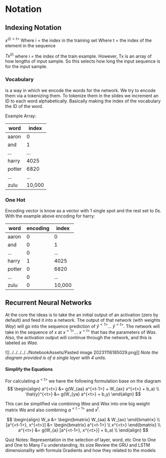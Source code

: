 
# Notation

## Indexing Notation
$x^{(i)<t>}$
Where i = the index in the training set
Where t = the index of the element in the sequence

$Tx^{(i)}$
where i = the index of the train example. However, Tx is an array of how lengths of input sample. So this selects how long the input sequence is for the input sample.

### Vocabulary
 is a way in which we encode the words for the network. We try to encode them via a tokenizing them. To tokenize them in the slides we increment an ID to each word alphabetically. Basically making the index of the vocabulary the ID of the word.

Example Array:

|word   |index|
|--------|-----|
| aaron  | 0   |
| and    | 1   |
| ...    | ... |
| harry  | 4025|
| potter | 6820|
| ...    | ... |
| zulu   | 10,000 |

### **One Hot**
Encoding vector is know as a vector with 1 single spot and the rest set to 0s.
With the example above encoding for harry:

| word   | encoding | index |
| ------ | -------- | ----- |
| aaron  |  0  | 0           |
| and    |  0  | 1           |
| ...    |  0  | ...         |
| harry  |  1  | 4025        |
| potter |  0  | 6820        |
| ...    |  0  | ...         |
| zulu   |  0  | 10,000      |


## Recurrent Neural Networks

At the core the ideas is to take the an initial output of an activation (zero by default) and feed it into a network. The output of that network (with weights $Way$) will go into the sequence prediction of $\tilde{y}^{<1>}$... $\tilde{y}^{<t>}$. The network will take in the sequence of $x$ at $x^{<1>}$... $x^{<t>}$ that has the parameters of $Wax$. Also, the activation output will continue through the network, and this is labeled as $Waa$. 


![[../../../../../NotebookAssets/Pasted image 20231116185029.png]]
_Note the diagram provided is of a single layer with 4 units._
#### Simplify the Equations
For calculating $a^{<t>}$ we have the following formulation base on the diagram
$$
\begin{align}
a^{<t>} &= g(W_{aa} a^{<t-1>} + W_{ax} x^{<t>} + b_a) \\
\hat{y}^{<t>} &= g(W_{ya} a^{<t>} + b_y)
\end{align}
$$

This can be simplified via combining $Waa$ and $Wax$ into one big weight matrix $Wa$ and also combining $a^{<t-1>}$ and $x^{t}$. 

$$
\begin{align}
W_a &= \begin{bmatrix} W_{aa} & W_{ax} \end{bmatrix} \\
[a^{<t-1>}, x^{<t>}] &=
\begin{bmatrix}
a^{<t-1>} \\
x^{<t>}
\end{bmatrix} \\
a^{<t>} &= g(W_{a} [a^{<t-1>}, x^{<t>}] + b_a) \\
\end{align}
$$


Quiz Notes:
Representation in the selection of layer, word, etc
One to One and One to Many
Γu​ understanding, its size
Review the GRU and LSTM dimensionality with formula
Gradients and how they related to the models
